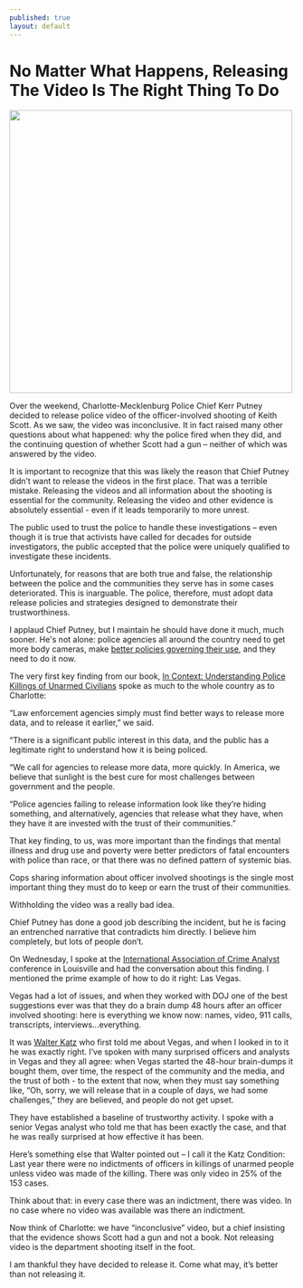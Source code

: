 ```yaml
---
published: true
layout: default
---
```

<h1>No Matter What Happens, Releasing The Video Is The Right Thing To Do</h1>
<p><img class="right" width="500px" src="https://nselby.github.io/assets/img/charlotte-presser.jpg" /></p>


Over the weekend, Charlotte-Mecklenburg Police Chief Kerr Putney decided to release police video of the officer-involved shooting of Keith Scott. As we saw, the video was inconclusive. It in fact raised many other questions about what happened: why the police fired when they did, and the continuing question of whether Scott had a gun – neither of which was answered by the video. 

It is important to recognize that this was likely the reason that Chief Putney didn’t want to release the videos in the first place. That was a terrible mistake. Releasing the videos and all information about the shooting is essential for the community. Releasing the video and other evidence is absolutely essential - even if it leads temporarily to more unrest. 

The public used to trust the police to handle these investigations – even though it is true that activists have called for decades for outside investigators, the public accepted that the police were uniquely qualified to investigate these incidents.

Unfortunately, for reasons that are both true and false, the relationship between the police and the communities they serve has in some cases deteriorated. This is inarguable. The police, therefore, must adopt data release policies and strategies designed to demonstrate their trustworthiness.

I applaud Chief Putney, but I maintain he should have done it much, much sooner. He's not alone: police agencies all around the country need to get more body cameras, make <a href="http://usatoday.com/story/opinion/2016/04/01/police-body-cameras-accountability-exoneration-evidence-column/82484112/" target="_blank">better policies governing their use</a>, and they need to do it now.

The very first key finding from our book, <a href="http://amzn.to/1q0pkXx" target="_blank">In Context: Understanding Police Killings of Unarmed Civilians</a> spoke as much to the whole country as to Charlotte:

“Law enforcement agencies simply must find better ways to release more data, and to release it earlier,” we said. 

“There is a significant public interest in this data, and the public has a legitimate right to understand how it is being policed. 

“We call for agencies to release more data, more quickly. In America, we believe that sunlight is the best cure for most challenges between government and the people. 

“Police agencies failing to release information look like they’re hiding something, and alternatively, agencies that release what they have, when they have it are invested with the trust of their communities.”

That key finding, to us, was more important than the findings that mental illness and drug use and poverty were better predictors of fatal encounters with police than race, or that there was no defined pattern of systemic bias. 

Cops sharing information about officer involved shootings is the single most important thing they must do to keep or earn the trust of their communities. 

Withholding the video was a really bad idea. 

Chief Putney has done a good job describing the incident, but he is facing an entrenched narrative that contradicts him directly. I believe him completely, but lots of people don’t. 

On Wednesday, I spoke at the <a href="http://www.iaca.net/conference.asp" target="_blank">International Association of Crime Analyst</a> conference in Louisville and had the conversation about this finding. I mentioned the prime example of how to do it right: Las Vegas. 

Vegas had a lot of issues, and when they worked with DOJ one of the best suggestions ever was that they do a brain dump 48 hours after an officer involved shooting: here is everything we know now: names, video, 911 calls, transcripts, interviews...everything. 

It was <a href="http://www.sanjoseinside.com/2015/11/03/walter-katz-named-san-joses-next-independent-police-auditor/" target="_blank">Walter Katz</a> who first told me about Vegas, and when I looked in to it he was exactly right. I’ve spoken with many surprised officers and analysts in Vegas and they all agree: when Vegas started the 48-hour brain-dumps it bought them, over time, the respect of the community and the media, and the trust of both - to the extent that now, when they must say something like, “Oh, sorry, we will release that in a couple of days, we had some challenges,” they are believed, and people do not get upset. 

They have established a baseline of trustworthy activity. I spoke with a senior Vegas analyst who told me that has been exactly the case, and that he was really surprised at how effective it has been. 

Here’s something else that Walter pointed out – I call it the Katz Condition: Last year there were no indictments of officers in killings of unarmed people unless video was made of the killing. There was only video in 25% of the 153 cases. 

Think about that: in every case there was an indictment, there was video. In no case where no video was available was there an indictment. 

Now think of Charlotte: we have “inconclusive” video, but a chief insisting that the evidence shows Scott had a gun and not a book. Not releasing video is the department shooting itself in the foot.

I am thankful they have decided to release it. Come what may, it’s better than not releasing it. 
